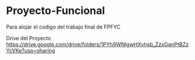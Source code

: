 # Proyecto-Funcional
Para alojar el codigo del trabajo final de FPFYC

Drive del Proyecto
https://drive.google.com/drive/folders/1PYh9WNIgwHXvhsb_ZzxGqnPtBZzYcVKe?usp=sharing
